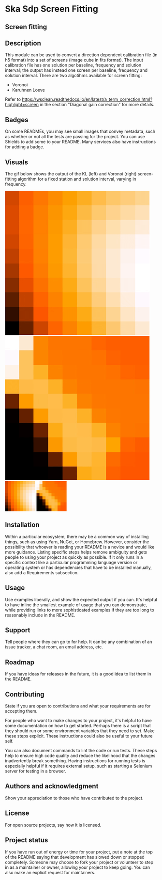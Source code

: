 # Ska Sdp Screen Fitting


## Screen fitting

## Description
This module can be used to convert a direction dependent calibration file (in h5 format) into a set of screens (image cube in fits format).
The input calibration file has one solution per baseline, frequency and solution interval; the output has instead one screen per baseline, frequency and solution interval. 
There are two algotihms available for screen fitting:
- Voronoi
- Karuhnen Loeve

Refer to https://wsclean.readthedocs.io/en/latest/a_term_correction.html?highlight=screen in the section "Diagonal gain correction" for more details.

## Badges
On some READMEs, you may see small images that convey metadata, such as whether or not all the tests are passing for the project. You can use Shields to add some to your README. Many services also have instructions for adding a badge.

## Visuals
The gif below shows the output of the KL (left) and Voronoi (right) screen-fitting algorithm for a fixed station and solution interval, varying in frequency. 

![Alt Text](resources/kl_screen_fitting.gif)
![Alt Text](resources/voronoi_screen_fitting.gif)
<img src="resources/kl_screen_fitting.gif" width="100" height="100" />
<img src="resources/voronoi_screen_fitting.gif" width="100" height="100" />

## Installation
Within a particular ecosystem, there may be a common way of installing things, such as using Yarn, NuGet, or Homebrew. However, consider the possibility that whoever is reading your README is a novice and would like more guidance. Listing specific steps helps remove ambiguity and gets people to using your project as quickly as possible. If it only runs in a specific context like a particular programming language version or operating system or has dependencies that have to be installed manually, also add a Requirements subsection.

## Usage 
Use examples liberally, and show the expected output if you can. It's helpful to have inline the smallest example of usage that you can demonstrate, while providing links to more sophisticated examples if they are too long to reasonably include in the README.

## Support
Tell people where they can go to for help. It can be any combination of an issue tracker, a chat room, an email address, etc.

## Roadmap
If you have ideas for releases in the future, it is a good idea to list them in the README.

## Contributing
State if you are open to contributions and what your requirements are for accepting them.

For people who want to make changes to your project, it's helpful to have some documentation on how to get started. Perhaps there is a script that they should run or some environment variables that they need to set. Make these steps explicit. These instructions could also be useful to your future self.

You can also document commands to lint the code or run tests. These steps help to ensure high code quality and reduce the likelihood that the changes inadvertently break something. Having instructions for running tests is especially helpful if it requires external setup, such as starting a Selenium server for testing in a browser.

## Authors and acknowledgment
Show your appreciation to those who have contributed to the project.

## License
For open source projects, say how it is licensed.

## Project status
If you have run out of energy or time for your project, put a note at the top of the README saying that development has slowed down or stopped completely. Someone may choose to fork your project or volunteer to step in as a maintainer or owner, allowing your project to keep going. You can also make an explicit request for maintainers.

